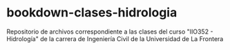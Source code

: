 # bookdown-clases-hidrologia
Repositorio de archivos correspondiente a las clases del curso "IIO352 - Hidrología" de la carrera de Ingeniería Civil de la Universidad de La Frontera
